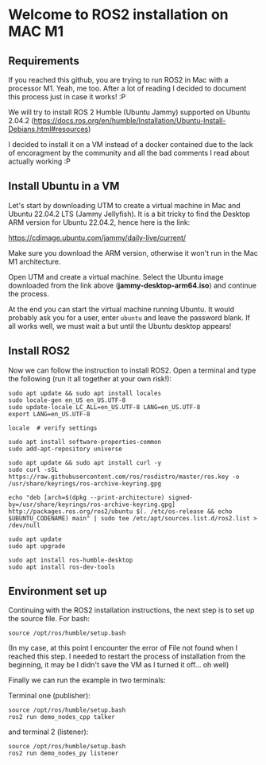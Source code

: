 # Welcome to ROS2 installation on MAC M1

## Requirements 
If you reached this github, you are trying to run ROS2 in Mac with a processor M1. Yeah, me too. 
After a lot of reading I decided to document this process just in case it works! :P

We will try to install ROS 2 Humble (Ubuntu Jammy) supported on Ubuntu 2.04.2 (https://docs.ros.org/en/humble/Installation/Ubuntu-Install-Debians.html#resources)

I decided to install it on a VM instead of a docker contained due to the lack of encoragment by the community and all the bad comments I read about actually working :P


## Install Ubuntu in a VM

Let's start by downloading UTM to create a virtual machine in Mac and Ubuntu 22.04.2 LTS (Jammy Jellyfish).
It is a bit tricky to find the Desktop ARM version for Ubuntu 22.04.2, hence here is the link:

https://cdimage.ubuntu.com/jammy/daily-live/current/

Make sure you download the ARM version, otherwise it won't run in the Mac M1 architecture.

Open UTM and create a virtual machine. Select the Ubuntu image downloaded from the link above (__jammy-desktop-arm64.iso__) and continue the process.

At the end you can start the virtual machine running Ubuntu. It would probably ask you for a user, enter ```ubuntu``` and leave the password blank. If all works well, we must wait a but until the Ubuntu desktop appears!

## Install ROS2

Now we can follow the instruction to install ROS2. Open a terminal and type the following (run it all together at your own risk!):

```
sudo apt update && sudo apt install locales
sudo locale-gen en_US en_US.UTF-8
sudo update-locale LC_ALL=en_US.UTF-8 LANG=en_US.UTF-8
export LANG=en_US.UTF-8

locale  # verify settings

sudo apt install software-properties-common
sudo add-apt-repository universe

sudo apt update && sudo apt install curl -y
sudo curl -sSL https://raw.githubusercontent.com/ros/rosdistro/master/ros.key -o /usr/share/keyrings/ros-archive-keyring.gpg

echo "deb [arch=$(dpkg --print-architecture) signed-by=/usr/share/keyrings/ros-archive-keyring.gpg] http://packages.ros.org/ros2/ubuntu $(. /etc/os-release && echo $UBUNTU_CODENAME) main" | sudo tee /etc/apt/sources.list.d/ros2.list > /dev/null

sudo apt update
sudo apt upgrade

sudo apt install ros-humble-desktop
sudo apt install ros-dev-tools
```
## Environment set up

Continuing with the ROS2 installation instructions, the next step is to set up the source file. For bash:

```
source /opt/ros/humble/setup.bash
```
(In my case, at this point I encounter the error of File not found when I reached this step. I needed to restart the process of installation from the beginning, it may be I didn't save the VM as I turned it off... oh well)

Finally we can run the example in two terminals:

Terminal one (publisher):

```
source /opt/ros/humble/setup.bash
ros2 run demo_nodes_cpp talker
```

and terminal 2 (listener):

```
source /opt/ros/humble/setup.bash
ros2 run demo_nodes_py listener
```
